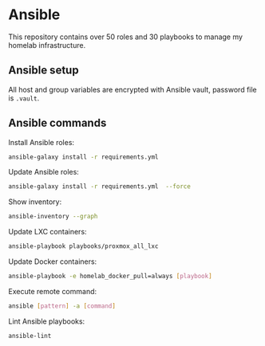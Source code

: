 
# Ansible

This repository contains over 50 roles and 30 playbooks to manage my homelab infrastructure.

## Ansible setup

All host and group variables are encrypted with Ansible vault, password file is `.vault`.

## Ansible commands

Install Ansible roles:

```bash
ansible-galaxy install -r requirements.yml 
```

Update Ansible roles:

```bash
ansible-galaxy install -r requirements.yml  --force
```

Show inventory:

```bash
ansible-inventory --graph
```

Update LXC containers:

```bash
ansible-playbook playbooks/proxmox_all_lxc
```

Update Docker containers:

```bash
ansible-playbook -e homelab_docker_pull=always [playbook]
```

Execute remote command:

```bash
ansible [pattern] -a [command]
```

Lint Ansible playbooks:

```bash
ansible-lint
```
